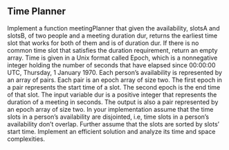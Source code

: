 ## Time Planner
Implement a function meetingPlanner that given the availability, slotsA and slotsB, of two people and a meeting duration dur, returns the earliest time slot that works for both of them and is of duration dur. If there is no common time slot that satisfies the duration requirement, return an empty array.
Time is given in a Unix format called Epoch, which is a nonnegative integer holding the number of seconds that have elapsed since 00:00:00 UTC, Thursday, 1 January 1970.
Each person’s availability is represented by an array of pairs. Each pair is an epoch array of size two. The first epoch in a pair represents the start time of a slot. The second epoch is the end time of that slot. The input variable dur is a positive integer that represents the duration of a meeting in seconds. The output is also a pair represented by an epoch array of size two.
In your implementation assume that the time slots in a person’s availability are disjointed, i.e, time slots in a person’s availability don’t overlap. Further assume that the slots are sorted by slots’ start time.
Implement an efficient solution and analyze its time and space complexities.
